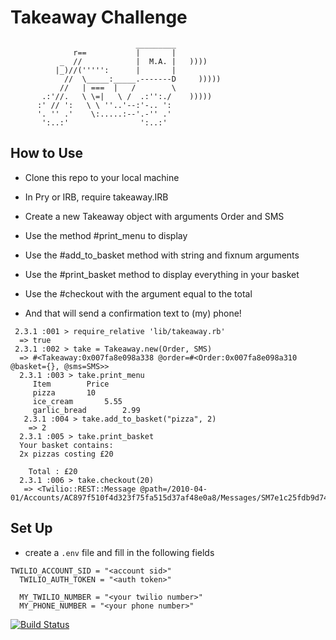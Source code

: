 Takeaway Challenge
==================
```
                            _________
              r==           |       |
           _  //            |  M.A. |   ))))
          |_)//(''''':      |       |
            //  \_____:_____.-------D     )))))
           //   | ===  |   /        \
       .:'//.   \ \=|   \ /  .:'':./    )))))
      :' // ':   \ \ ''..'--:'-.. ':
      '. '' .'    \:.....:--'.-'' .'
       ':..:'                ':..:'

 ```

How to Use
-------

* Clone this repo to your local machine

* In Pry or IRB, require takeaway.IRB

* Create a new Takeaway object with arguments Order and SMS

* Use the method #print_menu to display

* Use the #add_to_basket method with string and fixnum arguments

* Use the #print_basket method to display everything in your basket

* Use the #checkout with the argument equal to the total

 * And that will send a confirmation text to (my) phone!

```
 2.3.1 :001 > require_relative 'lib/takeaway.rb'
  => true
 2.3.1 :002 > take = Takeaway.new(Order, SMS)
  => #<Takeaway:0x007fa8e098a338 @order=#<Order:0x007fa8e098a310 @basket={}, @sms=SMS>>
  2.3.1 :003 > take.print_menu
  	 Item 		 Price
  	 pizza 		 10
  	 ice_cream 		 5.55
  	 garlic_bread 		 2.99
   2.3.1 :004 > take.add_to_basket("pizza", 2)
    => 2
  2.3.1 :005 > take.print_basket
  Your basket contains:
  2x pizzas costing £20

  	Total : £20
  2.3.1 :006 > take.checkout(20)
   => <Twilio::REST::Message @path=/2010-04-01/Accounts/AC897f510f4d323f75fa515d37af48e0a8/Messages/SM7e1c25fdb9d741d49ab7efc6498600c3>

  ```

  Set Up
  --------

  * create a ```.env``` file and fill in the following fields
  ```
  TWILIO_ACCOUNT_SID = "<account sid>"
    TWILIO_AUTH_TOKEN = "<auth token>"

    MY_TWILIO_NUMBER = "<your twilio number>"
    MY_PHONE_NUMBER = "<your phone number>"
  ```


[![Build Status](https://travis-ci.org/GeorgeSeeger/takeaway-challenge.svg?branch=master)](https://travis-ci.org/GeorgeSeeger/takeaway-challenge)
